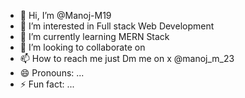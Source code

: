 - 👋 Hi, I’m @Manoj-M19
- 👀 I’m interested in Full stack Web Development
- 🌱 I’m currently learning MERN Stack
- 💞️ I’m looking to collaborate on 
- 📫 How to reach me just Dm me on x @manoj_m_23
- 😄 Pronouns: ...
- ⚡ Fun fact: ...

<!---
Manoj-M19/Manoj-M19 is a ✨ special ✨ repository because its `README.md` (this file) appears on your GitHub profile.
You can click the Preview link to take a look at your changes.
--->
